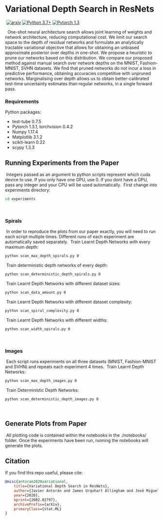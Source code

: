 # Variational Depth Search in ResNets
​
[![arxiv](https://img.shields.io/badge/stat.ML-arXiv%3A2002.02797-B31B1B.svg)](https://arxiv.org/abs/2002.02797)
[![Python 3.7+](https://img.shields.io/badge/python-3.7+-blue.svg)](https://www.python.org/downloads/release/python-376/)
[![Pytorch 1.3](https://img.shields.io/badge/pytorch-1.3.1-blue.svg)](https://pytorch.org/)
​
<!--[![License: MIT](https://img.shields.io/badge/License-MIT-yellow.svg)](https://github.com/JavierAntoran/Bayesian-Neural-Networks/blob/master/LICENSE) -->
​
​
One-shot neural architecture search allows joint learning of weights and network architecture, reducing computational cost. We limit our search space to the depth of residual networks and formulate an analytically tractable variational objective that allows for obtaining an unbiased approximate posterior over depths in one-shot. We propose a heuristic to prune our networks based on this distribution. We compare our proposed method against manual search over network depths on the MNIST, Fashion-MNIST, SVHN datasets. We find that pruned networks do not incur a loss in predictive performance, obtaining accuracies competitive with unpruned networks. Marginalising over depth allows us to obtain better-calibrated test-time uncertainty estimates than regular networks, in a single forward pass.
​
### Requirements
Python packages:
* test-tube 0.7.5
* Pytorch 1.3.1, torchvision 0.4.2
* Numpy 1.17.4
* Matplotlib 3.1.2
* scikit-learn 0.22
* scypy 1.3.3
​
## Running Experiments from the Paper
​
Integers passed as an argument to python scripts represent which cuda device
to use. If you only have one GPU, use 0. If you dont have a GPU, pass any integer and your CPU
will be used automatically.
​
First change into experiments directory:
```bash
cd experiments
```
​
### Spirals
​
In order to reproduce the plots from our paper exactly, you will need to run
each script multiple times. Different runs of each experiment are automatically saved
separately. 
​
Train Learnt Depth Networks with every maximum depth:
```bash
python scan_max_depth_spirals.py 0
```
​
Train deterministic depth networks of every depth:
```bash
python scan_deterministic_depth_spirals.py 0
```
​
Train Learnt Depth Networks with different dataset sizes:
```bash
python scan_data_amount.py 0
```
​
Train Learnt Depth Networks with different dataset complexity:
```bash
python scan_spiral_complexity.py 0
```
​
Train Learnt Depth Networks with different widths:
```bash
python scan_width_spirals.py 0
```
​
### Images
​
Each script runs experiments on all three datasets (MNIST, Fashion-MNIST and SVHN)
and repeats each experiment 4 times.
​
Train Learnt Depth Networks:
```bash
python scan_max_depth_images.py 0
```
​
Train Deterministic Depth Networks:
```bash
python scan_deterministic_depth_images.py 0
```
​
## Generate Plots from Paper
​
All plotting code is contained within the notebooks in the ./notebooks/ folder.
Once the experiments have been run, running the notebooks will generate the plots.
​
## Citation
If you find this repo useful, please cite:
​
```bibtex
@misc{antoran2020variational,
    title={Variational Depth Search in ResNets},
    author={Javier Antorán and James Urquhart Allingham and José Miguel Hernández-Lobato},
    year={2020},
    eprint={2002.02797},
    archivePrefix={arXiv},
    primaryClass={stat.ML}
}
```